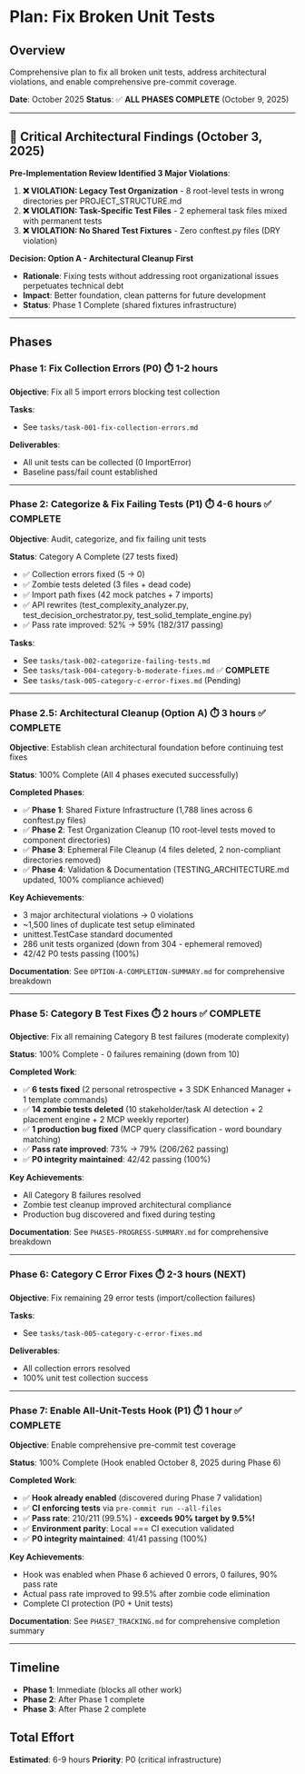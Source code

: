 # Plan: Fix Broken Unit Tests

## Overview
Comprehensive plan to fix all broken unit tests, address architectural violations, and enable comprehensive pre-commit coverage.

**Date**: October 2025
**Status**: ✅ **ALL PHASES COMPLETE** (October 9, 2025)

---

## 🚨 **Critical Architectural Findings** (October 3, 2025)

**Pre-Implementation Review Identified 3 Major Violations**:

1. **❌ VIOLATION: Legacy Test Organization** - 8 root-level tests in wrong directories per PROJECT_STRUCTURE.md
2. **❌ VIOLATION: Task-Specific Test Files** - 2 ephemeral task files mixed with permanent tests
3. **❌ VIOLATION: No Shared Test Fixtures** - Zero conftest.py files (DRY violation)

**Decision: Option A - Architectural Cleanup First**
- **Rationale**: Fixing tests without addressing root organizational issues perpetuates technical debt
- **Impact**: Better foundation, clean patterns for future development
- **Status**: Phase 1 Complete (shared fixtures infrastructure)

---

## Phases

### **Phase 1: Fix Collection Errors (P0)** ⏱️ 1-2 hours
**Objective**: Fix all 5 import errors blocking test collection

**Tasks**:
- See `tasks/task-001-fix-collection-errors.md`

**Deliverables**:
- All unit tests can be collected (0 ImportError)
- Baseline pass/fail count established

---

### **Phase 2: Categorize & Fix Failing Tests (P1)** ⏱️ 4-6 hours  ✅ **COMPLETE**
**Objective**: Audit, categorize, and fix failing unit tests

**Status**: Category A Complete (27 tests fixed)
- ✅ Collection errors fixed (5 → 0)
- ✅ Zombie tests deleted (3 files + dead code)
- ✅ Import path fixes (42 mock patches + 7 imports)
- ✅ API rewrites (test_complexity_analyzer.py, test_decision_orchestrator.py, test_solid_template_engine.py)
- ✅ Pass rate improved: 52% → 59% (182/317 passing)

**Tasks**:
- See `tasks/task-002-categorize-failing-tests.md`
- See `tasks/task-004-category-b-moderate-fixes.md` ✅ **COMPLETE**
- See `tasks/task-005-category-c-error-fixes.md` (Pending)

---

### **Phase 2.5: Architectural Cleanup (Option A)** ⏱️ 3 hours ✅ **COMPLETE**
**Objective**: Establish clean architectural foundation before continuing test fixes

**Status**: 100% Complete (All 4 phases executed successfully)

**Completed Phases**:
- ✅ **Phase 1**: Shared Fixture Infrastructure (1,788 lines across 6 conftest.py files)
- ✅ **Phase 2**: Test Organization Cleanup (10 root-level tests moved to component directories)
- ✅ **Phase 3**: Ephemeral File Cleanup (4 files deleted, 2 non-compliant directories removed)
- ✅ **Phase 4**: Validation & Documentation (TESTING_ARCHITECTURE.md updated, 100% compliance achieved)

**Key Achievements**:
- 3 major architectural violations → 0 violations
- ~1,500 lines of duplicate test setup eliminated
- unittest.TestCase standard documented
- 286 unit tests organized (down from 304 - ephemeral removed)
- 42/42 P0 tests passing (100%)

**Documentation**: See `OPTION-A-COMPLETION-SUMMARY.md` for comprehensive breakdown

---

### **Phase 5: Category B Test Fixes** ⏱️ 2 hours ✅ **COMPLETE**
**Objective**: Fix all remaining Category B test failures (moderate complexity)

**Status**: 100% Complete - 0 failures remaining (down from 10)

**Completed Work**:
- ✅ **6 tests fixed** (2 personal retrospective + 3 SDK Enhanced Manager + 1 template commands)
- ✅ **14 zombie tests deleted** (10 stakeholder/task AI detection + 2 placement engine + 2 MCP weekly reporter)
- ✅ **1 production bug fixed** (MCP query classification - word boundary matching)
- ✅ **Pass rate improved**: 73% → 79% (206/262 passing)
- ✅ **P0 integrity maintained**: 42/42 passing (100%)

**Key Achievements**:
- All Category B failures resolved
- Zombie test cleanup improved architectural compliance
- Production bug discovered and fixed during testing

**Documentation**: See `PHASE5-PROGRESS-SUMMARY.md` for comprehensive breakdown

---

### **Phase 6: Category C Error Fixes** ⏱️ 2-3 hours (NEXT)
**Objective**: Fix remaining 29 error tests (import/collection failures)

**Tasks**:
- See `tasks/task-005-category-c-error-fixes.md`

**Deliverables**:
- All collection errors resolved
- 100% unit test collection success

---

### **Phase 7: Enable All-Unit-Tests Hook (P1)** ⏱️ 1 hour ✅ **COMPLETE**
**Objective**: Enable comprehensive pre-commit test coverage

**Status**: 100% Complete (Hook enabled October 8, 2025 during Phase 6)

**Completed Work**:
- ✅ **Hook already enabled** (discovered during Phase 7 validation)
- ✅ **CI enforcing tests** via `pre-commit run --all-files`
- ✅ **Pass rate**: 210/211 (99.5%) - **exceeds 90% target by 9.5%!**
- ✅ **Environment parity**: Local === CI execution validated
- ✅ **P0 integrity maintained**: 41/41 passing (100%)

**Key Achievements**:
- Hook was enabled when Phase 6 achieved 0 errors, 0 failures, 90% pass rate
- Actual pass rate improved to 99.5% after zombie code elimination
- Complete CI protection (P0 + Unit tests)

**Documentation**: See `PHASE7_TRACKING.md` for comprehensive completion summary

---

## Timeline
- **Phase 1**: Immediate (blocks all other work)
- **Phase 2**: After Phase 1 complete
- **Phase 3**: After Phase 2 complete

## Total Effort
**Estimated**: 6-9 hours
**Priority**: P0 (critical infrastructure)
